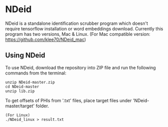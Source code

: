 # NDeid

NDeid is a standalone identification scrubber program which doesn't require tensorflow installation or word embeddings download. Currently this program has two versions, Mac & Linux.
(For Mac compatible version: https://github.com/klee70/NDeid_mac)


## Using NDeid

To use NDeid, download the repository into ZIP file and run the following commands from the terminal: 
```
unzip NDeid-master.zip
cd NDeid-master
unzip lib.zip
```

To get offsets of PHIs from '.txt' files, place target files under 'NDeid-master/target' folder.

```
(For Linux)
./NDeid_linux > result.txt
```
